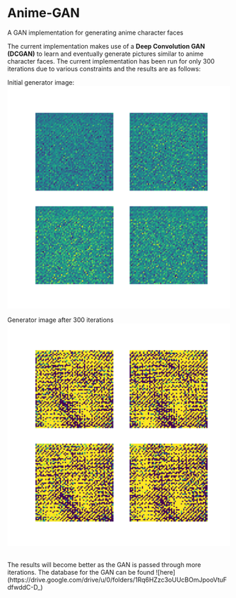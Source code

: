 # Anime-GAN

A GAN implementation for generating anime character faces

The current implementation makes use of a **Deep Convolution GAN (DCGAN)** to learn and eventually generate pictures similar to anime character faces. The current implementation has been run for only 300 iterations due to various constraints and the results are as follows:

Initial generator image:
![Iters0](https://github.com/nsurampu/Anime-GAN/blob/master/STEP0.png)


Generator image after 300 iterations
![Iters300](https://github.com/nsurampu/Anime-GAN/blob/master/STEP200.png)

<br>
The results will become better as the GAN is passed through more iterations. The database for the GAN can be found ![here](https://drive.google.com/drive/u/0/folders/1Rq6HZzc3oUUcBOmJpooVtuFdfwddC-D_)
